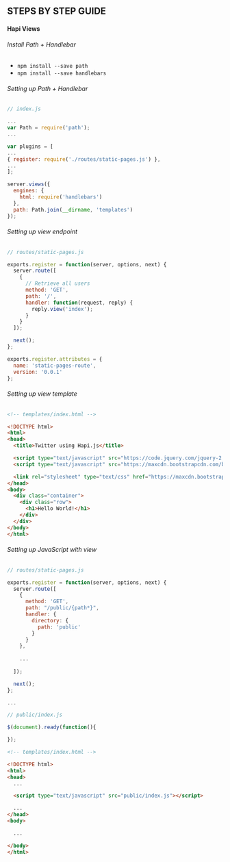 ## STEPS BY STEP GUIDE
#### Hapi Views

###### Install Path + Handlebar
- `npm install --save path`
- `npm install --save handlebars`

###### Setting up Path + Handlebar

```js
// index.js

...
var Path = require('path');
...

var plugins = [
...
{ register: require('./routes/static-pages.js') },
...
];

server.views({
  engines: {
    html: require('handlebars')
  },
  path: Path.join(__dirname, 'templates')
});

```

###### Setting up view endpoint

```js
// routes/static-pages.js

exports.register = function(server, options, next) {
  server.route([
    {
      // Retrieve all users
      method: 'GET',
      path: '/',
      handler: function(request, reply) {
        reply.view('index');
      }
    }
  ]);

  next();
};

exports.register.attributes = {
  name: 'static-pages-route',
  version: '0.0.1'
};
```

###### Setting up view template

```html
<!-- templates/index.html -->

<!DOCTYPE html>
<html>
<head>
  <title>Twitter using Hapi.js</title>

  <script type="text/javascript" src="https://code.jquery.com/jquery-2.1.4.min.js"></script>
  <script type="text/javascript" src="https://maxcdn.bootstrapcdn.com/bootstrap/3.3.5/js/bootstrap.min.js"></script>

  <link rel="stylesheet" type="text/css" href="https://maxcdn.bootstrapcdn.com/bootstrap/3.3.5/css/bootstrap.min.css">
</head>
<body>
  <div class="container">
    <div class="row">
      <h1>Hello World!</h1>
    </div>
  </div>
</body>
</html>
```

###### Setting up JavaScript with view

```js
// routes/static-pages.js

exports.register = function(server, options, next) {
  server.route([
    {
      method: 'GET',
      path: "/public/{path*}",
      handler: {
        directory: {
          path: 'public'
        }
      }
    },
    
    ...
  
  ]);

  next();
};

...
```

```js
// public/index.js

$(document).ready(function(){

});
```

```html
<!-- templates/index.html -->

<!DOCTYPE html>
<html>
<head>
  ...

  <script type="text/javascript" src="public/index.js"></script>

  ...
</head>
<body>

  ...

</body>
</html>
```